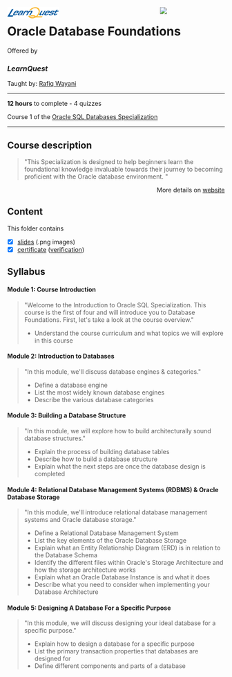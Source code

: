 <a href="https://www.coursera.org/learn/introduction-to-oracle-sql">
  <img src="/img/Oracle_SQL_logo.avif" width="150" align="right">
</a>

<img src="/img/LearnQuest_logo.png" width="120" align="left">

# Oracle Database Foundations

Offered by 
### *LearnQuest*

Taught by: [Rafiq Wayani](https://www.coursera.org/instructor/~76307871)

---

**12 hours** to complete - 4 quizzes

Course 1 of the [Oracle SQL Databases Specialization](../) 

---

## Course description

>"This Specialization is designed to help beginners learn the foundational knowledge invaluable towards their journey to becoming proficient with the Oracle database environment. "

<p align="right">More details on <a href="https://www.coursera.org/learn/introduction-to-oracle-sql">website</a></p>

## Content
This folder contains 
- [x] [slides](./Slides) (.png images)
- [x] [certificate](./Coursera_Certificate_Oracle_Database_Foundations.pdf) ([verification](https://coursera.org/verify/FYSHE8KEFD6D))

## Syllabus
#### Module 1: Course Introduction

>"Welcome to the Introduction to Oracle SQL Specialization. This course is the first of four and will introduce you to Database Foundations. First, let's take a look at the course overview."
>- Understand the course curriculum and what topics we will explore in this course

#### Module 2: Introduction to Databases

>"In this module, we'll discuss database engines & categories."
>- Define a database engine
>- List the most widely known database engines
>- Describe the various database categories

#### Module 3: Building a Database Structure

>"In this module, we will explore how to build architecturally sound database structures."
>- Explain the process of building database tables
>- Describe how to build a database structure
>- Explain what the next steps are once the database design is completed

#### Module 4: Relational Database Management Systems (RDBMS) & Oracle Database Storage

>"In this module, we'll introduce relational database management systems and Oracle database storage."
>- Define a Relational Database Management System
>- List the key elements of the Oracle Database Storage
>- Explain what an Entity Relationship Diagram (ERD) is in relation to the Database Schema
>- Identify the different files within Oracle's Storage Architecture and how the storage architecture works
>- Explain what an Oracle Database Instance is and what it does
>- Describe what you need to consider when implementing your Database Architecture

#### Module 5: Designing A Database For a Specific Purpose

>"In this module, we will discuss designing your ideal database for a specific purpose."
>- Explain how to design a database for a specific purpose
>- List the primary transaction properties that databases are designed for
>- Define different components and parts of a database
